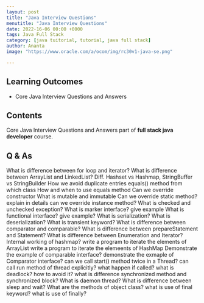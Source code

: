 ```yaml
---
layout: post
title: "Java Interview Questions"
menutitle: "Java Interview Questions"
date: 2022-16-06 00:00 +0000
tags: Java Full Stack
category: [java tuitorial, tutorial, java full stack]
author: Ananta
image: "https://www.oracle.com/a/ocom/img/rc30v1-java-se.png"

---
```


## Learning Outcomes

- Core Java Interview Questions and Answers

## Contents

Core Java Interview Questions and Answers part of **full stack java developer** course.

## Q & As

What is difference between for loop and iterator?
What is difference between ArrayList and LinkedList?
Diff. Hashset vs Hashmap, StringBuffer vs StringBuilder
How we avoid duplicate entries
equals() method from which class
How and when to use equals method
Can we override constructor
What is mutable and immutable
Can we override static method? explain in details
can we override instance method?
What is checked and unchecked exception?
What is marker interface? give example
What is functional interface? give example?
What is serialization?
What is deserialization?
What is transient keyword?
What is difference between comparator and comparable?
What is difference between prepareStatement and Statement?
What is difference between Enumeration and Iterator?
Internal working of hashmap?
write a program to iterate the elements of ArrayList
write a program to iterate the elemeents of HashMap
Demonstrate the example of comparable interface?
demonstrate the exmaple of Comparator interface?
can we call start() method twice in a Thread?
can call run method of thread explicitly? what happen
if called?
what is deadlock? how to avoid it?
what is difference synchronized method and synchronized block?
What is daemon thread?
What is difference between sleep and wait?
What are the methods of object class?
what is use of final keyword?
what is use of finally?
